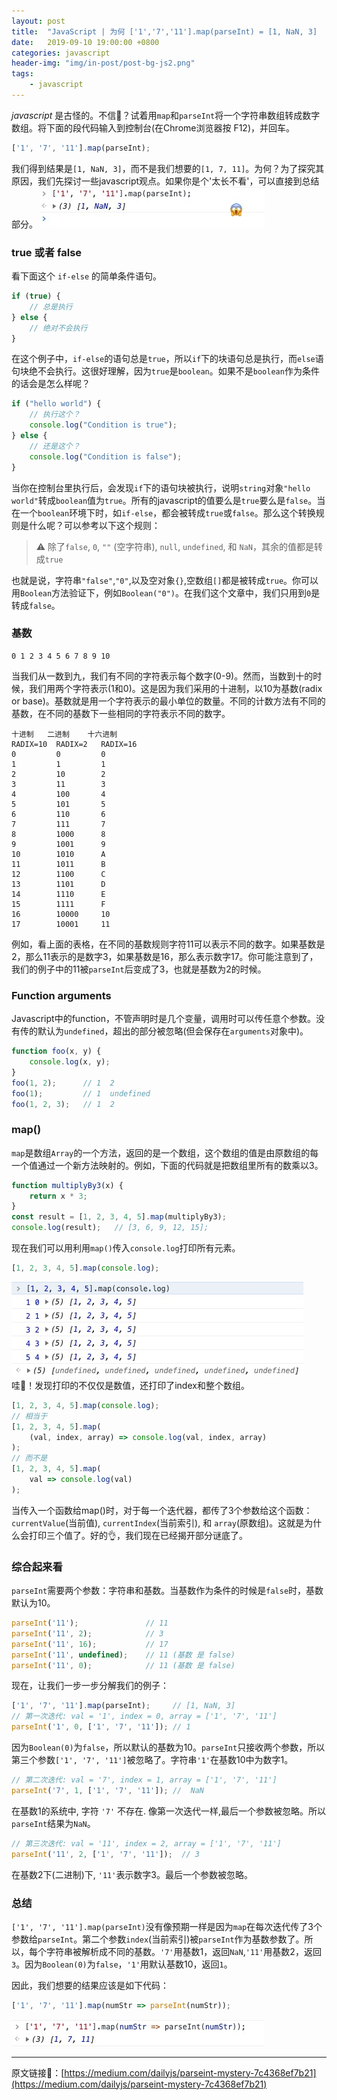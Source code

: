 ```yaml
---
layout: post
title:  "JavaScript | 为何 ['1','7','11'].map(parseInt) = [1, NaN, 3] 【译】"
date:   2019-09-10 19:00:00 +0800
categories: javascript
header-img: "img/in-post/post-bg-js2.png"
tags:
    - javascript
---
```


*javascript* 是古怪的。不信🤨？试着用`map`和`parseInt`将一个字符串数组转成数字数组。将下面的段代码输入到控制台(在Chrome浏览器按 F12)，并回车。
```js
['1', '7', '11'].map(parseInt);
```
我们得到结果是`[1, NaN, 3]`，而不是我们想要的`[1, 7, 11]`。为何？为了探究其原因，我们先探讨一些javascript观点。如果你是个'太长不看'，可以直接到总结部分。
![](/img/in-post/2019-09-10-js-map-parseInt.jpeg)  

### true 或者 false
看下面这个 `if-else` 的简单条件语句。
```js
if (true) {
    // 总是执行
} else {
    // 绝对不会执行
}
```
在这个例子中，`if-else`的语句总是`true`，所以`if`下的块语句总是执行，而`else`语句块绝不会执行。这很好理解，因为`true`是`boolean`。如果不是`boolean`作为条件的话会是怎么样呢？  
```js
if ("hello world") {
    // 执行这个？
    console.log("Condition is true");
} else {
    // 还是这个？
    console.log("Condition is false");
}
```
当你在控制台里执行后，会发现`if`下的语句块被执行，说明`string`对象`"hello world"`转成`boolean`值为`true`。所有的javascript的值要么是`true`要么是`false`。当在一个`boolean`环境下时，如`if-else`，都会被转成`true`或`false`。那么这个转换规则是什么呢？可以参考以下这个规则：   

> ⚠️ 除了`false`, `0`, `""` (空字符串), `null`, `undefined`, 和 `NaN`，其余的值都是转成`true`  

也就是说，字符串`"false"`,`"0"`,以及空对象`{}`,空数组`[]`都是被转成`true`。你可以用`Boolean`方法验证下，例如`Boolean("0")`。在我们这个文章中，我们只用到`0`是转成`false`。

### 基数
```
0 1 2 3 4 5 6 7 8 9 10
````
当我们从一数到九，我们有不同的字符表示每个数字(0-9)。然而，当数到十的时候，我们用两个字符表示(1和0)。这是因为我们采用的十进制，以10为基数(radix or base)。基数就是用一个字符表示的最小单位的数量。不同的计数方法有不同的基数，在不同的基数下一些相同的字符表示不同的数字。  
```
十进制   二进制    十六进制
RADIX=10  RADIX=2   RADIX=16
0         0         0
1         1         1
2         10        2
3         11        3
4         100       4
5         101       5
6         110       6
7         111       7
8         1000      8
9         1001      9
10        1010      A
11        1011      B
12        1100      C
13        1101      D
14        1110      E
15        1111      F
16        10000     10
17        10001     11
```
例如，看上面的表格，在不同的基数规则字符11可以表示不同的数字。如果基数是2，那么11表示的是数字3，如果基数是16，那么表示数字17。你可能注意到了，我们的例子中的11被`parseInt`后变成了3，也就是基数为2的时候。

### Function arguments
Javascript中的function，不管声明时是几个变量，调用时可以传任意个参数。没有传的默认为`undefined`，超出的部分被忽略(但会保存在`arguments`对象中)。  
```js
function foo(x, y) {
    console.log(x, y);
}
foo(1, 2);      // 1  2
foo(1);         // 1  undefined
foo(1, 2, 3);   // 1  2
```

### map()
`map`是数组`Array`的一个方法，返回的是一个数组，这个数组的值是由原数组的每一个值通过一个新方法映射的。例如，下面的代码就是把数组里所有的数乘以3。  
```js
function multiplyBy3(x) {
    return x * 3;
}
const result = [1, 2, 3, 4, 5].map(multiplyBy3);
console.log(result);   // [3, 6, 9, 12, 15];
```
现在我们可以用利用`map()`传入`console.log`打印所有元素。
```js
[1, 2, 3, 4, 5].map(console.log);
```
![](/img/in-post/2019-09-10-js-map-log.png)  
哇🐸！发现打印的不仅仅是数值，还打印了index和整个数组。
```js
[1, 2, 3, 4, 5].map(console.log);
// 相当于
[1, 2, 3, 4, 5].map(
    (val, index, array) => console.log(val, index, array)
);
// 而不是
[1, 2, 3, 4, 5].map(
    val => console.log(val)
);
```
当传入一个函数给map()时，对于每一个迭代器，都传了3个参数给这个函数：`currentValue`(当前值), `currentIndex`(当前索引), 和 `array`(原数组)。这就是为什么会打印三个值了。好的👌，我们现在已经揭开部分谜底了。  

### 综合起来看
`parseInt`需要两个参数：字符串和基数。当基数作为条件的时候是`false`时，基数默认为10。  
```js
parseInt('11');               // 11
parseInt('11', 2);            // 3
parseInt('11', 16);           // 17
parseInt('11', undefined);    // 11 (基数 是 false)
parseInt('11', 0);            // 11 (基数 是 false)
```
现在，让我们一步一步分解我们的例子：  
```js
['1', '7', '11'].map(parseInt);     // [1, NaN, 3]
// 第一次迭代: val = '1', index = 0, array = ['1', '7', '11']
parseInt('1', 0, ['1', '7', '11']); // 1
```
因为`Boolean(0)`为`false`，所以默认的基数为10。`parseInt`只接收两个参数，所以第三个参数`['1', '7', '11']`被忽略了。字符串`'1'`在基数10中为数字1。  
```js
// 第二次迭代: val = '7', index = 1, array = ['1', '7', '11']
parseInt('7', 1, ['1', '7', '11']); //  NaN
```
在基数1的系统中, 字符 `'7'` 不存在. 像第一次迭代一样,最后一个参数被忽略。所以`parseInt`结果为`NaN`。  
```js
// 第三次迭代: val = '11', index = 2, array = ['1', '7', '11']
parseInt('11', 2, ['1', '7', '11']);  // 3
```
在基数2下(二进制)下, `'11'`表示数字3。最后一个参数被忽略。  

### 总结
`['1', '7', '11'].map(parseInt)`没有像预期一样是因为`map`在每次迭代传了3个参数给`parseInt`。第二个参数`index`(当前索引)被`parseInt`作为基数参数了。所以，每个字符串被解析成不同的基数。`'7'`用基数1，返回`NaN`,`'11'`用基数2，返回`3`。因为`Boolean(0)`为`false`，`'1'`用默认基数10，返回`1`。

因此，我们想要的结果应该是如下代码：
```js
['1', '7', '11'].map(numStr => parseInt(numStr));
```
![](/img/in-post/2019-09-10-js-map-parseint-right.png)  

---
原文链接🔗：[https://medium.com/dailyjs/parseint-mystery-7c4368ef7b21](https://medium.com/dailyjs/parseint-mystery-7c4368ef7b21)
